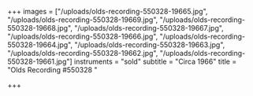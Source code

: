 +++
images = ["/uploads/olds-recording-550328-19665.jpg", "/uploads/olds-recording-550328-19669.jpg", "/uploads/olds-recording-550328-19668.jpg", "/uploads/olds-recording-550328-19667.jpg", "/uploads/olds-recording-550328-19666.jpg", "/uploads/olds-recording-550328-19664.jpg", "/uploads/olds-recording-550328-19663.jpg", "/uploads/olds-recording-550328-19662.jpg", "/uploads/olds-recording-550328-19661.jpg"]
instruments = "sold"
subtitle = "Circa 1966"
title = "Olds Recording #550328 "

+++
